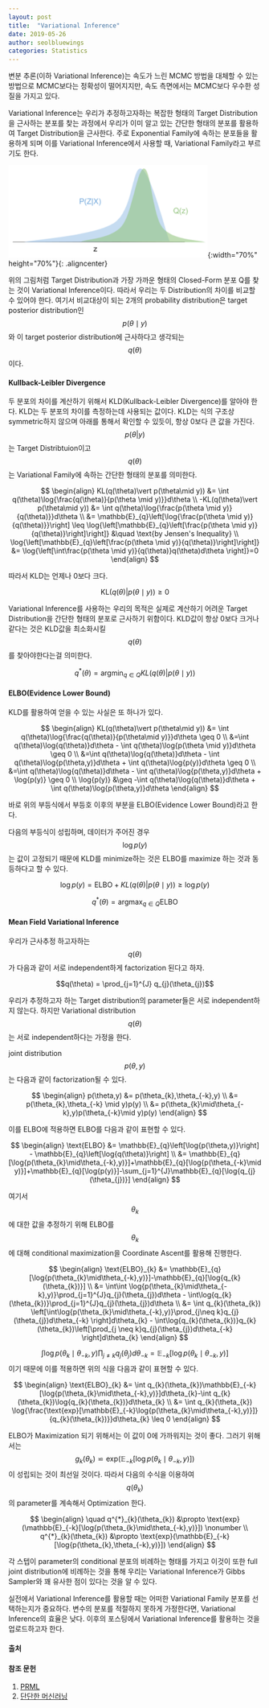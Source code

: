 ```yaml
---
layout: post
title:  "Variational Inference"
date: 2019-05-26
author: seolbluewings
categories: Statistics
---
```


변분 추론(이하 Variational Inference)는 속도가 느린 MCMC 방법을 대체할 수 있는 방법으로 MCMC보다는 정확성이 떨어지지만, 속도 측면에서는 MCMC보다 우수한 성질을 가지고 있다.

Variational Inference는 우리가 추정하고자하는 복잡한 형태의 Target Distribution을 근사하는 분포를 찾는 과정에서 우리가 이미 알고 있는 간단한 형태의 분포를 활용하여 Target Distribution을 근사한다. 주로 Exponential Family에 속하는 분포들을 활용하게 되며 이를 Variational Inference에서 사용할 때, Variational Family라고 부르기도 한다.

![VI](https://github.com/seolbluewings/seolbluewings.github.io/blob/master/assets/VI.png?raw=true){:width="70%" height="70%"}{: .aligncenter}

위의 그림처럼 Target Distribution과 가장 가까운 형태의 Closed-Form 분포 Q를 찾는 것이 Variational Inference이다. 따라서 우리는 두 Distribution의 차이를 비교할 수 있어야 한다. 여기서 비교대상이 되는 2개의 probability distribution은 target posterior distribution인 $$p(\theta \mid y)$$와 이 target posterior distribution에 근사하다고 생각되는 $$q(\theta)$$이다.

#### Kullback-Leibler Divergence

두 분포의 차이를 계산하기 위해서 KLD(Kullback-Leibler Divergence)를 알아야 한다. KLD는 두 분포의 차이를 측정하는데 사용되는 값이다. KLD는 식의 구조상 symmetric하지 않으며 아래를 통해서 확인할 수 있듯이, 항상 0보다 큰 값을 가진다. $$p(\theta\vert y)$$는 Target Distribtuion이고 $$q(\theta)$$는 Variational Family에 속하는 간단한 형태의 분포를 의미한다.

$$
\begin{align}
KL(q(\theta)\vert p(\theta\mid y)) &= \int q(\theta)\log{\frac{q(\theta)}{p(\theta \mid y)}}d\theta \\
-KL(q(\theta)\vert p(\theta\mid y)) &= \int q(\theta)\log{\frac{p(\theta \mid y)}{q(\theta)}}d\theta \\
&= \mathbb{E}_{q}\left[\log{\frac{p(\theta \mid y)}{q(\theta)}}\right] \leq \log{\left[\mathbb{E}_{q}\left[\frac{p(\theta \mid y)}{q(\theta)}\right]\right]} &\quad \text{by Jensen's Inequality} \\
\log{\left[\mathbb{E}_{q}\left[\frac{p(\theta \mid y)}{q(\theta)}\right]\right]} &= \log{\left[\int\frac{p(\theta \mid y)}{q(\theta)}q(\theta)d\theta \right]}=0
\end{align}
$$

따라서 KLD는 언제나 0보다 크다.

$$\text{KL}(q(\theta)\vert p(\theta\mid y)) \geq 0 $$

Variational Inference를 사용하는 우리의 목적은 실제로 계산하기 어려운 Target Distribution을 간단한 형태의 분포로 근사하기 위함이다. KLD값이 항상 0보다 크거나 같다는 것은 KLD값을 최소화시킬 $$q(\theta)$$를 찾아야한다는걸 의미한다.

$$q^{*}(\theta) = \text{argmin}_{q \in Q} KL(q(\theta)\vert p(\theta\mid y))$$


#### ELBO(Evidence Lower Bound)

KLD를 활용하여 얻을 수 있는 사실은 또 하나가 있다.

$$
\begin{align}
	KL(q(\theta)\vert p(\theta\mid y)) &= \int q(\theta)\log{\frac{q(\theta)}{p(\theta\mid y)}}d\theta \geq 0 \\
    &=\int q(\theta)\log{q(\theta)}d\theta - \int q(\theta)\log{p(\theta \mid y)}d\theta \geq 0 \\
    &=\int q(\theta)\log{q(\theta)}d\theta - \int q(\theta)\log{p(\theta,y)}d\theta + \int q(\theta)\log{p(y)}d\theta \geq 0 \\
    &=\int q(\theta)\log{q(\theta)}d\theta - \int q(\theta)\log{p(\theta,y)}d\theta + \log{p(y)} \geq 0 \\
    \log{p(y)} &\geq -\int q(\theta)\log{q(\theta)}d\theta + \int q(\theta)\log{p(\theta,y)}d\theta
\end{align}
$$

바로 위의 부등식에서 부등호 이후의 부분을 ELBO(Evidence Lower Bound)라고 한다.

다음의 부등식이 성립하며, 데이터가 주어진 경우 $$\log{p(y)}$$는 값이 고정되기 때문에 KLD를 minimize하는 것은 ELBO를 maximize 하는 것과 동등하다고 할 수 있다.

$$\log{p(y)} = \text{ELBO} + KL(q(\theta)\vert p(\theta\mid y)) \geq \log{p(y)}$$

$$ q^{*}(\theta) = \text{argmax}_{q \in Q}\text{ELBO}$$

#### Mean Field Variational Inference

우리가 근사추정 하고자하는 $$q(\theta)$$가 다음과 같이 서로 independent하게 factorization 된다고 하자.

$$q(\theta) = \prod_{j=1}^{J} q_{j}(\theta_{j})$$

우리가 추정하고자 하는 Target distribution의 parameter들은 서로 independent하지 않는다. 하지만 Variational distribution $$q(\theta)$$는 서로 independent하다는 가정을 한다.

joint distribution $$p(\theta,y)$$ 는 다음과 같이 factorization될 수 있다.

$$
\begin{align}
p(\theta,y) &= p(\theta_{k},\theta_{-k},y) \\
&= p(\theta_{k},\theta_{-k} \mid y)p(y) \\
&= p(\theta_{k}\mid\theta_{-k},y)p(\theta_{-k}\mid y)p(y)
\end{align}
$$

이를 ELBO에 적용하면 ELBO를 다음과 같이 표현할 수 있다.

$$
\begin{align}
	\text{ELBO} &= \mathbb{E}_{q}\left[\log{p(\theta,y)}\right] - \mathbb{E}_{q}\left[\log{q(\theta)}\right] \\
    &= \mathbb{E}_{q}[\log{p(\theta_{k}\mid\theta_{-k},y)}]+\mathbb{E}_{q}[\log{p(\theta_{-k}\mid y)}]+\mathbb{E}_{q}[\log{p(y)}]-\sum_{j=1}^{J}\mathbb{E}_{q}[\log{q_{j}(\theta_{j})}]
\end{align}
$$

여기서 $$\theta_{k}$$에 대한 값을 추정하기 위해 ELBO를 $$\theta_{k}$$에 대해 conditional maximization을 Coordinate Ascent를 활용해 진행한다.

$$
\begin{align}
\text{ELBO}_{k} &= \mathbb{E}_{q}[\log{p(\theta_{k}\mid\theta_{-k},y)}]-\mathbb{E}_{q}[\log{q_{k}(\theta_{k})}] \\
&= \int\int \log{p(\theta_{k}\mid\theta_{-k},y)}\prod_{j=1}^{J}q_{j}(\theta_{j})d\theta - \int\log{q_{k}(\theta_{k})}\prod_{j=1}^{J}q_{j}(\theta_{j})d\theta \\
&= \int q_{k}(\theta_{k}) \left[\int\log{p(\theta_{k}\mid\theta_{-k},y)}\prod_{j\neq k}q_{j}(\theta_{j})d\theta_{-k} \right]d\theta_{k} - \int\log{q_{k}(\theta_{k})}q_{k}(\theta_{k})\left[\prod_{j \neq k}q_{j}(\theta_{j})d\theta_{-k} \right]d\theta_{k}
\end{align}
$$

$$\int\log{p(\theta_{k}\mid\theta_{-k},y)\prod_{j \neq k}q_{j}(\theta_{j})d\theta_{-k}} = \mathbb{E}_{-k}[\log{p(\theta_{k}\mid\theta_{-k},y)}]$$ 이기 때문에 이를 적용하면 위의 식을 다음과 같이 표현할 수 있다.

$$
\begin{align}
\text{ELBO}_{k} &= \int q_{k}(\theta_{k})\mathbb{E}_{-k}[\log{p(\theta_{k}\mid\theta_{-k},y)}]d\theta_{k}-\int q_{k}(\theta_{k})\log{q_{k}(\theta_{k})}d\theta_{k} \\
&= \int q_{k}(\theta_{k}) \log{\frac{\text{exp}[\mathbb{E}_{-k}\log{p(\theta_{k}\mid\theta_{-k},y)}]}{q_{k}(\theta_{k})}}d\theta_{k} \leq 0
\end{align}
$$

ELBO가 Maximization 되기 위해서는 이 값이 0에 가까워지는 것이 좋다. 그러기 위해서는 $$ g_{k}(\theta_{k}) \backsimeq \text{exp}(\mathbb{E}_{-k}[\log{p(\theta_{k}\mid\theta_{-k},y)}])$$이 성립되는 것이 최선일 것이다. 따라서 다음의 수식을 이용하여 $$q(\theta_{k})$$의 parameter를 계속해서 Optimization 한다.

$$
\begin{align}
\quad q^{*}_{k}(\theta_{k}) &\propto \text{exp}(\mathbb{E}_{-k}[\log{p(\theta_{k}\mid\theta_{-k},y)}]) \nonumber \\
q^{*}_{k}(\theta_{k}) &\propto \text{exp}(\mathbb{E}_{-k}[\log{p(\theta_{k},\theta_{-k},y)}])
\end{align}
$$

각 스텝이 parameter의 conditional 분포의 비례하는 형태를 가지고 이것이 또한 full joint distribution에 비례하는 것을 통해 우리는 Variational Inference가 Gibbs Sampler와 꽤 유사한 점이 있다는 것을 알 수 있다.

실전에서 Variational Inference를 활용할 때는 어떠한 Variational Family 분포를 선택하는지가 중요하다. 변수의 분포를 적절하지 못하게 가정한다면, Variational Inference의 효율은 낮다. 이후의 포스팅에서 Variational Inference를 활용하는 것을 업로드하고자 한다.

#### 출처


#### 참조 문헌
1. [PRML](http://users.isr.ist.utl.pt/~wurmd/Livros/school/Bishop%20-%20Pattern%20Recognition%20And%20Machine%20Learning%20-%20Springer%20%202006.pdf) <br>
2. [단단한 머신러닝](http://www.yes24.com/Product/Goods/88440860)

